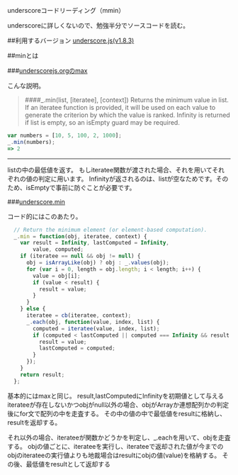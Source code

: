 underscoreコードリーディング（mmin）


underscoreに詳しくないので、勉強半分でソースコードを読む。


##利用するバージョン
[underscore.js(v1.8.3)](https://github.com/jashkenas/underscore/tree/1.8.3)


##minとは


###[underscorejs.orgのmax](http://underscorejs.org/#min)

こんな説明。
>####_.min(list, [iteratee], [context]) 
>Returns the minimum value in list.
>If an iteratee function is provided, it will be used on each value to generate the criterion by which the value is ranked. 
>Infinity is returned if list is empty, so an isEmpty guard may be required.

```javascript
var numbers = [10, 5, 100, 2, 1000];
_.min(numbers);
=> 2
```

------------- 

listの中の最低値を返す。
もしiteratee関数が渡された場合、それを用いてそれぞれの値の判定に用います。
Infinityが返されるのは、listが空なためです。そのため、isEmptyで事前に防ぐことが必要です。

###[underscore.min](https://github.com/jashkenas/underscore/blob/1.8.3/underscore.js#L323)

コード的にはこのあたり。

```javascript
  // Return the minimum element (or element-based computation).
  _.min = function(obj, iteratee, context) {
    var result = Infinity, lastComputed = Infinity,
        value, computed;
    if (iteratee == null && obj != null) {
      obj = isArrayLike(obj) ? obj : _.values(obj);
      for (var i = 0, length = obj.length; i < length; i++) {
        value = obj[i];
        if (value < result) {
          result = value;
        }
      }
    } else {
      iteratee = cb(iteratee, context);
      _.each(obj, function(value, index, list) {
        computed = iteratee(value, index, list);
        if (computed < lastComputed || computed === Infinity && result === Infinity) {
          result = value;
          lastComputed = computed;
        }
      });
    }
    return result;
  };
```

基本的にはmaxと同じ。
result,lastComputedにInfinityを初期値として与える
iterateeが存在しないかつobjがnull以外の場合、objがArrayか連想配列かの判定後にfor文で配列の中を走査する。
その中の値の中で最低値をresultに格納し、resultを返却する。

それ以外の場合、iterateeが関数かどうかを判定し、_.eachを用いて、objを走査する。
objの値ごとに、iterateeを実行し、iterateeで返却された値が今までのobjのiterateeの実行値よりも地裁場合はresultにobjの値(value)を格納する。
その後、最低値をresultとして返却する
